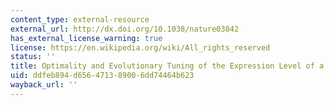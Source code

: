 ```yaml
---
content_type: external-resource
external_url: http://dx.doi.org/10.1038/nature03842
has_external_license_warning: true
license: https://en.wikipedia.org/wiki/All_rights_reserved
status: ''
title: Optimality and Evolutionary Tuning of the Expression Level of a Protein
uid: ddfeb894-d656-4713-8900-6dd74464b623
wayback_url: ''
---
```

